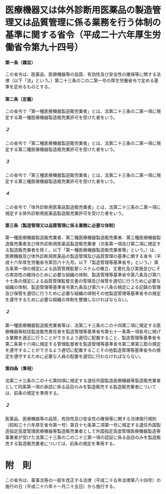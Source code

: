 # 医療機器又は体外診断用医薬品の製造管理又は品質管理に係る業務を行う体制の基準に関する省令（平成二十六年厚生労働省令第九十四号）
#### 第一条（趣旨）
この省令は、医薬品、医療機器等の品質、有効性及び安全性の確保等に関する法律（以下「法」という。）第二十三条の二の二第一号の厚生労働省令で定める基準を定めるものとする。
#### 第二条（定義）
この省令で「第一種医療機器製造販売業者」とは、法第二十三条の二第一項に規定する第一種医療機器製造販売業許可を受けた者をいう。
##### ２
この省令で「第二種医療機器製造販売業者」とは、法第二十三条の二第一項に規定する第二種医療機器製造販売業許可を受けた者をいう。
##### ３
この省令で「第三種医療機器製造販売業者」とは、法第二十三条の二第一項に規定する第三種医療機器製造販売業許可を受けた者をいう。
##### ４
この省令で「体外診断用医薬品製造販売業者」とは、法第二十三条の二第一項に規定する体外診断用医薬品製造販売業許可を受けた者をいう。
#### 第三条（製造管理又は品質管理に係る業務に必要な体制）
第一種医療機器製造販売業者、第二種医療機器製造販売業者、第三種医療機器製造販売業者及び体外診断用医薬品製造販売業者（次条第一項及び第二項に規定する製造販売業者を除く。以下「第一種医療機器製造販売業者等」という。）は、医療機器及び体外診断用医薬品の製造管理及び品質管理の基準に関する省令（平成十六年厚生労働省令第百六十九号。以下「製造管理等基準省令」という。）第五条第一項の規定による品質管理監督システムの確立、文書化及び実施並びにその実効性の維持のために必要な組織の体制、製造管理等基準省令第八条及び第六十七条の規定による品質管理監督文書の管理及び保管を適切に行うために必要な組織の体制、製造管理等基準省令第九条及び第六十八条の規定による記録の管理及び保管を適切に行うために必要な組織の体制その他製造管理等基準省令の規定を遵守するために必要な組織の体制を整備しなければならない。
##### ２
第一種医療機器製造販売業者等は、法第二十三条の二の十四第二項に規定する医療機器等総括製造販売責任者を製造管理等基準省令第七十一条第一項各号に掲げる業務を適正に行うことができるよう適切に配置すること、製造管理等基準省令第二条第十六項に規定する管理監督者を製造管理等基準省令第二章第三節の規定を遵守することができるよう適切に配置することその他製造管理等基準省令の規定を遵守するために必要な人員の配置を適切に行わなければならない。
#### 第四条（準用）
法第二十三条の二の十七第四項に規定する選任外国製造医療機器等製造販売業者として同条第一項の承認に係る品目のみを製造販売する製造販売業者については、前条の規定を準用する。
##### ２
医薬品、医療機器等の品質、有効性及び安全性の確保等に関する法律施行規則（昭和三十六年厚生省令第一号）第百十七条第二項第一号に規定する選任外国製造指定高度管理医療機器等製造販売業者として外国指定高度管理医療機器製造等事業者が受けた法第二十三条の二の二十三第一項の認証に係る品目のみを製造販売する製造販売業者については、前条の規定を準用する。
# 附　則
この省令は、薬事法等の一部を改正する法律（平成二十五年法律第八十四号）の施行の日（平成二十六年十一月二十五日）から施行する。
